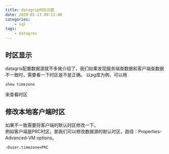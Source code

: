 ```yaml
---
title: datagrip时区问题
date: 2020-01-13 09:11:40
categories:
	- sql
tags:
	- datagres
---
```

## 时区显示
datagris配置数据源就不多做介绍了，我们如果发现服务端查数据和客户端查数据不一致时，需要看一下时区是不是正确。
以pg库为例，可以用
```
show timezone
```
来查看时区
## 修改本地客户端时区
如果不一致需要将客户端的默认时区修改一下。<br>
例如客户端是PRC时区，那我们可以修改数据源的默认时区，路径：Properties-Advanced-VM options。
```
-Duser.timezone=PRC
```
